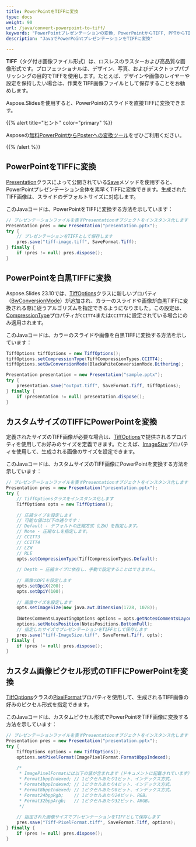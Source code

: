 ```yaml
---
title: PowerPointをTIFFに変換
type: docs
weight: 90
url: /java/convert-powerpoint-to-tiff/
keywords: "PowerPointプレゼンテーションの変換, PowerPointからTIFF, PPTからTIFF, PPTXからTIFF, Java, Aspose.Slides"
description: "JavaでPowerPointプレゼンテーションをTIFFに変換"

---
```


**TIFF**（タグ付き画像ファイル形式）は、ロスレスのラスターおよび高品質な画像形式です。プロフェッショナルは、デザイン、写真、およびデスクトップパブリッシングの目的でTIFFを使用します。たとえば、デザインや画像のレイヤーや設定を保持したい場合は、作業をTIFF画像ファイルとして保存することをお勧めします。

Aspose.Slidesを使用すると、PowerPointのスライドを直接TIFFに変換できます。

{{% alert title="ヒント" color="primary" %}}

Asposeの[無料PowerPointからPosterへの変換ツール](https://products.aspose.app/slides/conversion/convert-ppt-to-poster-online)をぜひご利用ください。

{{% /alert %}}

## **PowerPointをTIFFに変換**

[Presentation](https://reference.aspose.com/slides/java/com.aspose.slides/presentation/)クラスによって公開されている[Save](https://reference.aspose.com/slides/java/com.aspose.slides/presentation/#save-java.lang.String-int-)メソッドを使用すると、PowerPointプレゼンテーション全体を素早くTIFFに変換できます。生成されたTIFF画像は、スライドのデフォルトサイズに対応します。

このJavaコードは、PowerPointをTIFFに変換する方法を示しています：

```java
// プレゼンテーションファイルを表すPresentationオブジェクトをインスタンス化します
Presentation pres = new Presentation("presentation.pptx");
try {
    // プレゼンテーションをTIFFとして保存します
    pres.save("tiff-image.tiff", SaveFormat.Tiff);
} finally {
    if (pres != null) pres.dispose();
}
```

## **PowerPointを白黒TIFFに変換**

Aspose.Slides 23.10では、[TiffOptions](https://reference.aspose.com/slides/java/com.aspose.slides/tiffoptions/)クラスに新しいプロパティ（[BwConversionMode](https://reference.aspose.com/slides/java/com.aspose.slides/tiffoptions/#setBwConversionMode-int-)）が追加され、カラーのスライドや画像が白黒TIFFに変換される際に従うアルゴリズムを指定できるようになりました。この設定は、[CompressionType](https://reference.aspose.com/slides/java/com.aspose.slides/tiffoptions/#setCompressionType-int-)プロパティが`CCITT4`または`CCITT3`に設定されている場合にのみ適用されます。

このJavaコードは、カラーのスライドや画像を白黒TIFFに変換する方法を示しています：

```java
TiffOptions tiffOptions = new TiffOptions();
tiffOptions.setCompressionType(TiffCompressionTypes.CCITT4);
tiffOptions.setBwConversionMode(BlackWhiteConversionMode.Dithering);

Presentation presentation = new Presentation("sample.pptx");
try {
    presentation.save("output.tiff", SaveFormat.Tiff, tiffOptions);
} finally {
    if (presentation != null) presentation.dispose();
}
```

## **カスタムサイズのTIFFにPowerPointを変換**

定義されたサイズのTIFF画像が必要な場合は、[TiffOptions](https://reference.aspose.com/slides/java/com.aspose.slides/tiffoptions/)で提供されるプロパティを使用してお好みのサイズを定義できます。たとえば、[ImageSize](https://reference.aspose.com/slides/java/com.aspose.slides/tiffoptions/#setImageSize-java.awt.Dimension-)プロパティを使用して、生成される画像のサイズを設定できます。

このJavaコードは、カスタムサイズのTIFF画像にPowerPointを変換する方法を示しています：

```java
// プレゼンテーションファイルを表すPresentationオブジェクトをインスタンス化します
Presentation pres = new Presentation("presentation.pptx");
try {
    // TiffOptionsクラスをインスタンス化します
    TiffOptions opts = new TiffOptions();
    
    // 圧縮タイプを設定します
    // 可能な値は以下の通りです：
    // Default - デフォルトの圧縮方式（LZW）を指定します。
    // None - 圧縮なしを指定します。
    // CCITT3
    // CCITT4
    // LZW
    // RLE
    opts.setCompressionType(TiffCompressionTypes.Default);
    
    // Depth – 圧縮タイプに依存し、手動で設定することはできません。
    
    // 画像のDPIを設定します
    opts.setDpiX(200);
    opts.setDpiY(100);
    
    // 画像サイズを設定します
    opts.setImageSize(new java.awt.Dimension(1728, 1078));
    
    INotesCommentsLayoutingOptions options = opts.getNotesCommentsLayouting();
    options.setNotesPosition(NotesPositions.BottomFull);
    // 指定したサイズでプレゼンテーションをTIFFとして保存します
    pres.save("tiff-ImageSize.tiff", SaveFormat.Tiff, opts);
} finally {
    if (pres != null) pres.dispose();
}    
```

## **カスタム画像ピクセル形式のTIFFにPowerPointを変換**

[TiffOptions](https://reference.aspose.com/slides/java/com.aspose.slides/tiffoptions/)クラスの[PixelFormat](https://reference.aspose.com/slides/java/com.aspose.slides/tiffoptions/#setPixelFormat-int-)プロパティを使用して、生成されるTIFF画像の好みのピクセル形式を指定できます。

このJavaコードは、カスタムピクセル形式でPowerPointをTIFF画像に変換する方法を示しています：

```java
// プレゼンテーションファイルを表すPresentationオブジェクトをインスタンス化します
Presentation pres = new Presentation("presentation.pptx");
try {
    TiffOptions options = new TiffOptions();
    options.setPixelFormat(ImagePixelFormat.Format8bppIndexed);
    
    /*
     * ImagePixelFormatには以下の値が含まれます（ドキュメントに記載されています）：
     * Format1bppIndexed; // 1ピクセルあたり1ビット、インデックス方式。
     * Format4bppIndexed; // 1ピクセルあたり4ビット、インデックス方式。
     * Format8bppIndexed; // 1ピクセルあたり8ビット、インデックス方式。
     * Format24bppRgb;    // 1ピクセルあたり24ビット、RGB。
     * Format32bppArgb;   // 1ピクセルあたり32ビット、ARGB。
     */
    
    // 指定された画像サイズでプレゼンテーションをTIFFとして保存します
    pres.save("Tiff-PixelFormat.tiff", SaveFormat.Tiff, options);
} finally {
    if (pres != null) pres.dispose();
}
```